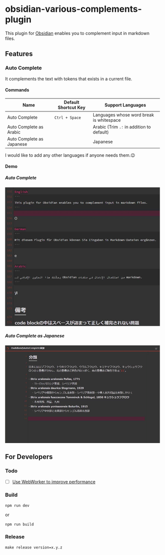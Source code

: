 # obsidian-various-complements-plugin

This plugin for [Obsidian] enables you to complement input in markdown files.

## Features

### Auto Complete

It complements the text with tokens that exists in a current file.

#### Commands

| Name                      | Default Shortcut Key | Support Languages                         |
| ------------------------- | -------------------- | ----------------------------------------- |
| Auto Complete             | `Ctrl + Space`       | Languages whose word break is whitespace  |
| Auto Complete as Arabic   |                      | Arabic (Trim `،؛` in addition to default) |
| Auto Complete as Japanese |                      | Japanese                                  |

I would like to add any other languages if anyone needs them.😉

#### Demo

##### Auto Complete

![Basic demo](demo2.gif)

##### Auto Complete as Japanese

![Basic demo japanese](demo.gif)


## For Developers

### Todo

- [ ] [Use WebWorker to improve performance](https://github.com/obsidianmd/obsidian-releases/pull/155#issuecomment-774930410)

### Build

```
npm run dev
```

or

```
npm run build
```

### Release

```
make release version=x.y.z
```

[Obsidian]: https://obsidian.md/
